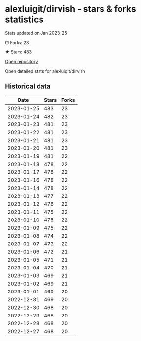 # alexluigit/dirvish - stars & forks statistics

Stats updated on Jan 2023, 25

☋ Forks: 23

★ Stars: 483

[Open repository](https://github.com/alexluigit/dirvish)

[Open detailed stats for alexluigit/dirvish](https://reviewgithub.com/rep/alexluigit/dirvish)

## Historical data
| Date | Stars | Forks |
|------|-------|-------|
| 2023-01-25 | 483 | 23 | 
| 2023-01-24 | 482 | 23 | 
| 2023-01-23 | 481 | 23 | 
| 2023-01-22 | 481 | 23 | 
| 2023-01-21 | 481 | 23 | 
| 2023-01-20 | 481 | 23 | 
| 2023-01-19 | 481 | 22 | 
| 2023-01-18 | 478 | 22 | 
| 2023-01-17 | 478 | 22 | 
| 2023-01-16 | 478 | 22 | 
| 2023-01-14 | 478 | 22 | 
| 2023-01-13 | 477 | 22 | 
| 2023-01-12 | 476 | 22 | 
| 2023-01-11 | 475 | 22 | 
| 2023-01-10 | 475 | 22 | 
| 2023-01-09 | 475 | 22 | 
| 2023-01-08 | 474 | 22 | 
| 2023-01-07 | 473 | 22 | 
| 2023-01-06 | 472 | 21 | 
| 2023-01-05 | 471 | 21 | 
| 2023-01-04 | 470 | 21 | 
| 2023-01-03 | 469 | 21 | 
| 2023-01-02 | 469 | 21 | 
| 2023-01-01 | 469 | 20 | 
| 2022-12-31 | 469 | 20 | 
| 2022-12-30 | 468 | 20 | 
| 2022-12-29 | 468 | 20 | 
| 2022-12-28 | 468 | 20 | 
| 2022-12-27 | 468 | 20 | 

